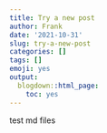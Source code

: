 ```yaml
---
title: Try a new post
author: Frank
date: '2021-10-31'
slug: try-a-new-post
categories: []
tags: []
emoji: yes
output:
  blogdown::html_page:
    toc: yes
---
```


test md files